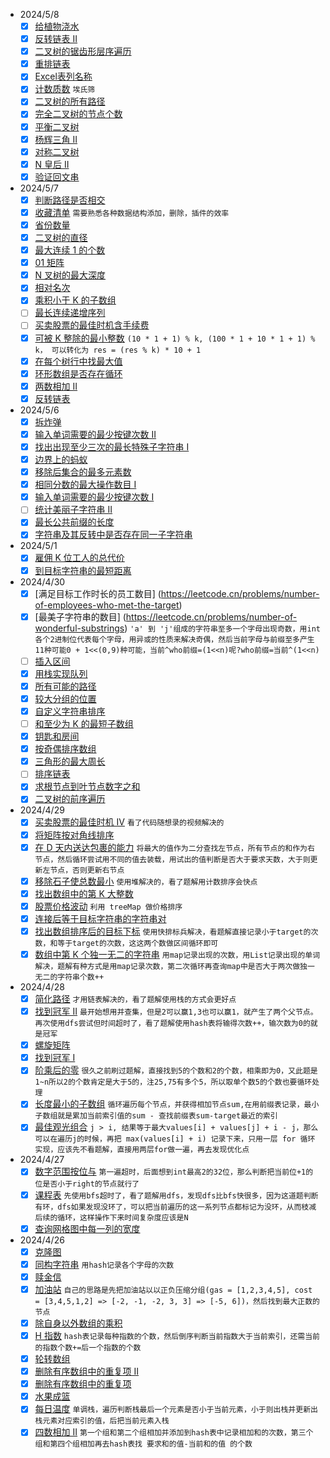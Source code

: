 - 2024/5/8
  - [x] [给植物浇水](https://leetcode.cn/problems/watering-plants)
  - [x] [反转链表 II](https://leetcode.cn/problems/reverse-linked-list-ii)
  - [x] [二叉树的锯齿形层序遍历](https://leetcode.cn/problems/binary-tree-zigzag-level-order-traversal)
  - [x] [重排链表](https://leetcode.cn/problems/reorder-list)
  - [x] [Excel表列名称](https://leetcode.cn/problems/excel-sheet-column-title)
  - [x] [计数质数](https://leetcode.cn/problems/count-primes)
    `埃氏筛`
  - [x] [二叉树的所有路径](https://leetcode.cn/problems/binary-tree-paths)
  - [x] [完全二叉树的节点个数](https://leetcode.cn/problems/count-complete-tree-nodes)
  - [x] [平衡二叉树](https://leetcode.cn/problems/balanced-binary-tree)
  - [x] [杨辉三角 II](https://leetcode.cn/problems/pascals-triangle-ii)
  - [x] [对称二叉树](https://leetcode.cn/problems/symmetric-tree)
  - [x] [N 皇后 II](https://leetcode.cn/problems/n-queens-ii)
  - [x] [验证回文串](https://leetcode.cn/problems/valid-palindrome)

- 2024/5/7
  - [x] [判断路径是否相交](https://leetcode.cn/problems/path-crossing)
  - [x] [收藏清单](https://leetcode.cn/problems/people-whose-list-of-favorite-companies-is-not-a-subset-of-another-list)
    `需要熟悉各种数据结构添加，删除，插件的效率`
  - [x] [省份数量](https://leetcode.cn/problems/number-of-provinces)
  - [x] [二叉树的直径](https://leetcode.cn/problems/diameter-of-binary-tree)
  - [x] [最大连续 1 的个数](https://leetcode.cn/problems/max-consecutive-ones)
  - [x] [01 矩阵](https://leetcode.cn/problems/01-matrix)
  - [x] [N 叉树的最大深度](https://leetcode.cn/problems/maximum-depth-of-n-ary-tree)
  - [x] [相对名次](https://leetcode.cn/problems/relative-ranks)
  - [x] [乘积小于 K 的子数组](https://leetcode.cn/problems/subarray-product-less-than-k)
  - [ ] [最长连续递增序列](https://leetcode.cn/problems/longest-increasing-subsequence)
  - [ ] [买卖股票的最佳时机含手续费](https://leetcode.cn/problems/best-time-to-buy-and-sell-stock-with-transaction-fee)
  - [x] [可被 K 整除的最小整数](https://leetcode.cn/problems/smallest-integer-divisible-by-k)
    `(10 * 1 + 1) % k, (100 * 1 + 10 * 1 + 1) % k， 可以转化为 res = (res % k) * 10 + 1`
  - [x] [在每个树行中找最大值](https://leetcode.cn/problems/find-largest-value-in-each-tree-row)
  - [x] [环形数组是否存在循环](https://leetcode.cn/problems/circular-array-loop)
  - [x] [两数相加 II](https://leetcode.cn/problems/add-two-numbers-ii)
  - [x] [反转链表](https://leetcode.cn/problems/reverse-linked-list)

- 2024/5/6
  - [x] [拆炸弹](https://leetcode.cn/problems/defuse-the-bomb)
  - [x] [输入单词需要的最少按键次数 II](https://leetcode.cn/problems/minimum-number-of-pushes-to-type-word-ii)
  - [x] [找出出现至少三次的最长特殊子字符串 I](https://leetcode.cn/problems/find-longest-special-substring-that-occurs-thrice-i)
  - [x] [边界上的蚂蚁](https://leetcode.cn/problems/ant-on-the-boundary)
  - [x] [移除后集合的最多元素数](https://leetcode.cn/problems/maximum-size-of-a-set-after-removals)
  - [x] [相同分数的最大操作数目 I](https://leetcode.cn/problems/maximum-number-of-operations-with-the-same-score-i)
  - [x] [输入单词需要的最少按键次数 I](https://leetcode.cn/problems/minimum-number-of-pushes-to-type-word-i)
  - [ ] [统计美丽子字符串 II](https://leetcode.cn/problems/count-beautiful-substrings-ii)
  - [x] [最长公共前缀的长度](https://leetcode.cn/problems/find-the-length-of-the-longest-common-prefix)
  - [x] [字符串及其反转中是否存在同一子字符串](https://leetcode.cn/problems/existence-of-a-substring-in-a-string-and-its-reverse)

- 2024/5/1
  - [x] [雇佣 K 位工人的总代价](https://leetcode.cn/problems/total-cost-to-hire-k-workers)
  - [x] [到目标字符串的最短距离](https://leetcode.cn/problems/shortest-distance-to-target-string-in-a-circular-array)

- 2024/4/30
    - [x] [满足目标工作时长的员工数目] (https://leetcode.cn/problems/number-of-employees-who-met-the-target)
    - [x] [最美子字符串的数目] (https://leetcode.cn/problems/number-of-wonderful-substrings)
      `'a' 到 'j'组成的字符串至多一个字母出现奇数，用int各个2进制位代表每个字母，用异或的性质来解决奇偶，然后当前字母与前缀至多产生11种可能0 + 1<<(0,9)种可能，当前^who前缀=(1<<n)呢?who前缀=当前^(1<<n)`
    - [ ] [插入区间](https://leetcode.cn/problems/insert-interval)
    - [x] [用栈实现队列](https://leetcode.cn/problems/implement-queue-using-stacks)
    - [x] [所有可能的路径](https://leetcode.cn/problems/all-paths-from-source-to-target)
    - [x] [较大分组的位置](https://leetcode.cn/problems/positions-of-large-groups)
    - [x] [自定义字符串排序](https://leetcode.cn/problems/custom-sort-string)
    - [ ] [和至少为 K 的最短子数组](https://leetcode.cn/problems/shortest-subarray-with-sum-at-least-k)
    - [x] [钥匙和房间](https://leetcode.cn/problems/keys-and-rooms)
    - [x] [按奇偶排序数组](https://leetcode.cn/problems/sort-array-by-parity)
    - [x] [三角形的最大周长](https://leetcode.cn/problems/largest-perimeter-triangle)
    - [ ] [排序链表](https://leetcode.cn/problems/sort-list)
    - [x] [求根节点到叶节点数字之和](https://leetcode.cn/problems/sum-root-to-leaf-numbers)
    - [x] [二叉树的前序遍历](https://leetcode.cn/problems/binary-tree-preorder-traversal)

- 2024/4/29
    - [x] [买卖股票的最佳时机 IV](https://leetcode.cn/problems/best-time-to-buy-and-sell-stock-iv)
      `看了代码随想录的视频解决的`
    - [x] [将矩阵按对角线排序](https://leetcode.cn/problems/sort-the-matrix-diagonally)
    - [x] [在 D 天内送达包裹的能力](https://leetcode.cn/problems/capacity-to-ship-packages-within-d-days)
      `将最大的值作为二分查找左节点，所有节点的和作为右节点，然后循环尝试用不同的值去装载，用试出的值判断是否大于要求天数，大于则更新左节点，否则更新右节点`
    - [x] [移除石子使总数最小](https://leetcode.cn/problems/remove-stones-to-minimize-the-total)
      `使用堆解决的，看了题解用计数排序会快点`
    - [x] [找出数组中的第 K 大整数](https://leetcode.cn/problems/find-the-kth-largest-integer-in-the-array)
    - [x] [股票价格波动](https://leetcode.cn/problems/stock-price-fluctuation)
      `利用 treeMap 做价格排序`
    - [x] [连接后等于目标字符串的字符串对](https://leetcode.cn/problems/number-of-pairs-of-strings-with-concatenation-equal-to-target)
    - [x] [找出数组排序后的目标下标](https://leetcode.cn/problems/find-target-indices-after-sorting-array)
      `使用快排标兵解决，看题解直接记录小于target的次数，和等于target的次数，这这两个数做区间循环即可`
    - [x] [数组中第 K 个独一无二的字符串](https://leetcode.cn/problems/kth-distinct-string-in-an-array)
      `用map记录出现的次数，用List记录出现的单词解决，题解有种方式是用map记录次数，第二次循环再查询map中是否大于两次做独一无二的字符串个数++`

- 2024/4/28
    - [x] [简化路径](https://leetcode.cn/problems/simplify-path)
      `才用链表解决的，看了题解使用栈的方式会更好点`
    - [x] [找到冠军 II](https://leetcode.cn/problems/find-champion-ii)
      `最开始想用并查集，但是2可以赢1,3也可以赢1，就产生了两个父节点。再次使用dfs尝试但时间超时了，看了题解使用hash表将输得次数++，输次数为0的就是冠军`
    - [x] [螺旋矩阵](https://leetcode.cn/problems/spiral-matrix)
    - [x] [找到冠军 I](https://leetcode.cn/problems/find-champion-i)
    - [x] [阶乘后的零](https://leetcode.cn/problems/factorial-trailing-zeroes)
      `很久之前刷过题解，直接找到5的个数和2的个数，相乘即为0，又此题是1~n所以2的个数肯定是大于5的，注25,75有多个5，所以取单个数5的个数也要循环处理`
    - [x] [长度最小的子数组](https://leetcode.cn/problems/minimum-size-subarray-sum)
      `循环遍历每个节点，并获得相加节点sum,在用前缀表记录，最小子数组就是累加当前索引值的sum - 查找前缀表sum-target最近的索引`
    - [x] [最佳观光组合](https://leetcode.cn/problems/best-sightseeing-pair)
      `j > i, 结果等于最大values[i] + values[j] + i - j，那么可以在遍历j的时候，再把 max(values[i] + i) 记录下来，只用一层 for 循环实现，应该先不看题解，直接用两层for做一遍，再去发现优化点`

- 2024/4/27
    - [x] [数字范围按位与](https://leetcode.cn/problems/bitwise-and-of-numbers-range)
      `第一遍超时，后面想到int最高2的32位，那么判断把当前位+1的位是否小于right的节点就行了`
    - [x] [课程表](https://leetcode.cn/problems/course-schedule)
      `先使用bfs超时了，看了题解用dfs，发现dfs比bfs快很多，因为这道题判断有环，dfs如果发现没环了，可以把当前遍历的这一系列节点都标记为没环，从而枝减后续的循环，这样操作下来时间复杂度应该是N`
    - [x] [查询网格图中每一列的宽度](https://leetcode.cn/problems/find-the-width-of-columns-of-a-grid)

- 2024/4/26
    - [x] [克隆图](https://leetcode.cn/problems/clone-graph)
    - [x] [同构字符串](https://leetcode.cn/problems/isomorphic-strings)
      `用hash记录各个字母的次数`
    - [x] [赎金信](https://leetcode.cn/problems/ransom-note)
    - [x] [加油站](https://leetcode.cn/problems/gas-station)
      `自己的思路是先把加油站以以正负压缩分组(gas = [1,2,3,4,5], cost = [3,4,5,1,2] => [-2, -1, -2, 3, 3] => [-5, 6])，然后找到最大正数的节点`
    - [x] [除自身以外数组的乘积](https://leetcode.cn/problems/product-of-array-except-self)
    - [x] [H 指数](https://leetcode.cn/problems/h-index)
      `hash表记录每种指数的个数，然后倒序判断当前指数大于当前索引，还需当前的指数个数+=后一个指数的个数`
    - [x] [轮转数组](https://leetcode.cn/problems/rotate-array)
    - [x] [删除有序数组中的重复项 II](https://leetcode.cn/problems/remove-duplicates-from-sorted-array-ii)
    - [x] [删除有序数组中的重复项](https://leetcode.cn/problems/remove-duplicates-from-sorted-array)
    - [x] [水果成篮](https://leetcode.cn/problems/fruit-into-baskets)
    - [x] [每日温度](https://leetcode.cn/problems/daily-temperatures)
      `单调栈，遍历判断栈最后一个元素是否小于当前元素，小于则出栈并更新出栈元素对应索引的值，后把当前元素入栈`
    - [x] [四数相加 II](https://leetcode.cn/problems/4sum-ii)
      `第一个组和第二个组相加并添加到hash表中记录相加和的次数，第三个组和第四个组相加再去hash表找 要求和的值-当前和的值 的个数`